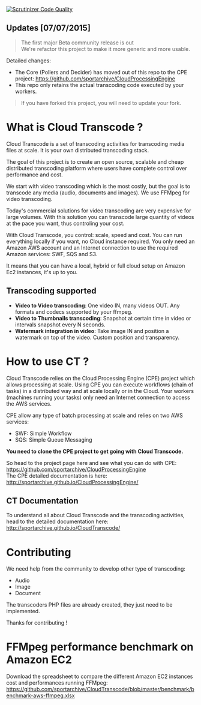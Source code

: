 [![Scrutinizer Code Quality](https://scrutinizer-ci.com/g/sportarchive/CloudTranscode/badges/quality-score.png?b=master)](https://scrutinizer-ci.com/g/sportarchive/CloudTranscode/?branch=master)

## Updates [07/07/2015]
> The first major Beta community release is out<br>
> We're refactor this project to make it more generic and more usable.

Detailed changes:
   - The Core (Pollers and Decider) has moved out of this repo to the CPE project: https://github.com/sportarchive/CloudProcessingEngine
   - This repo only retains the actual transcoding code executed by your workers.

> If you have forked this project, you will need to update your fork.

# What is Cloud Transcode ?
Cloud Transcode is a set of transcoding activities for transcoding media files at scale. It is your own distributed transcoding stack.

The goal of this project is to create an open source, scalable and cheap distributed transcoding platform where users have complete control over
performance and cost. 

We start with video transcoding which is the most costly, but the goal is to transcode any media (audio, documents and images). We use FFMpeg for video transcoding.

Today's commercial solutions for video transcoding are very expensive for large volumes. With this solution you can transcode large quantity of videos at the pace you want, thus controling your cost. 

With Cloud Transcode, you control: scale, speed and cost. You can run everything locally if you want, no Cloud instance required. You only need an Amazon AWS account and an Internet connection to use the required Amazon services: SWF, SQS and S3. 

It means that you can have a local, hybrid or full cloud setup on Amazon Ec2 instances, it's up to you.

## Transcoding supported

   - **Video to Video transcoding**: One video IN, many videos OUT. Any formats and codecs supported by your ffmpeg.
   - **Video to Thumbnails transcoding**: Snapshot at certain time in video or intervals snapshot every N seconds.
   - **Watermark integration in video**: Take image IN and position a watermark on top of the video. Custom position and transparency.

# How to use CT ?

Cloud Transcode relies on the Cloud Processing Engine (CPE) project which allows processing at scale. Using CPE you can execute workflows (chain of tasks) in a distributed way and at scale locally or in the Cloud. Your workers (machines running your tasks) only need an Internet connection to access the AWS services.

CPE allow any type of batch processing at scale and relies on two AWS services:

   - SWF: Simple Workflow
   - SQS: Simple Queue Messaging

**You need to clone the CPE project to get going with Cloud Transcode.**

So head to the project page here and see what you can do with CPE: https://github.com/sportarchive/CloudProcessingEngine<br>
The CPE detailed documentation is here: http://sportarchive.github.io/CloudProcessingEngine/

## CT Documentation

To understand all about Cloud Transcode and the transcoding activities,
head to the detailed documentation here: http://sportarchive.github.io/CloudTranscode/

# Contributing

We need help from the community to develop other type of transcoding:

   - Audio
   - Image
   - Document

The transcoders PHP files are already created, they just need to be implemented.

Thanks for contributing !

# FFMpeg performance benchmark on Amazon EC2

Download the spreadsheet to compare the different Amazon EC2 instances cost and performances running FFMpeg:
https://github.com/sportarchive/CloudTranscode/blob/master/benchmark/benchmark-aws-ffmpeg.xlsx

